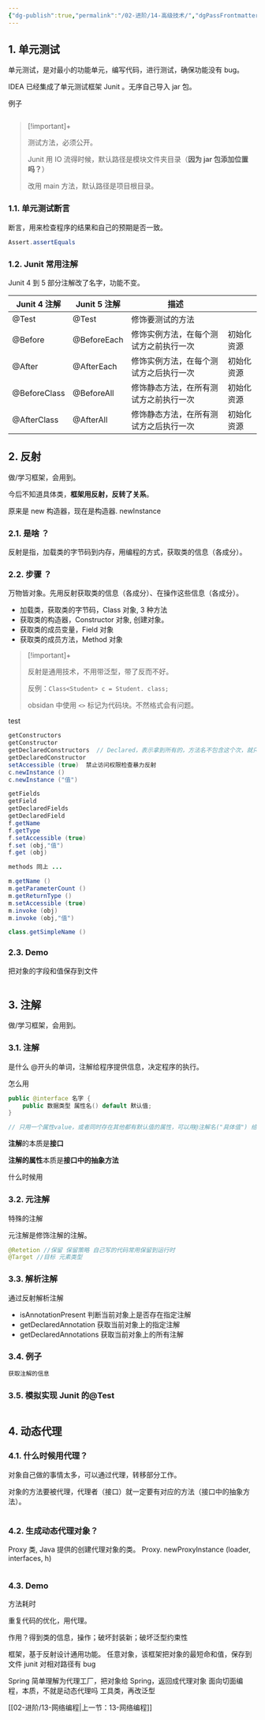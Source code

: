```yaml
---
{"dg-publish":true,"permalink":"/02-进阶/14-高级技术/","dgPassFrontmatter":true}
---
```



## 1. 单元测试

单元测试，是对最小的功能单元，编写代码，进行测试，确保功能没有 bug。

IDEA 已经集成了单元测试框架 Junit 。无序自己导入 jar 包。

例子

```java

```

> [!important]+
> 
> 测试方法，必须公开。
> 
> Junit 用 IO 流得时候，默认路径是模块文件夹目录（**因为 jar 包添加位置吗？**）
> 
> 改用 main 方法，默认路径是项目根目录。


### 1.1. 单元测试断言

断言，用来检查程序的结果和自己的预期是否一致。


```java
Assert.assertEquals

```

### 1.2. Junit 常用注解

Junit 4 到 5 部分注解改了名字，功能不变。

| Junit 4 注解 | Junit 5 注解 | 描述                                   |            |
| ------------ | ------------ | -------------------------------------- | ---------- |
| @Test        | @Test        | 修饰要测试的方法                       |            |
| @Before      | @BeforeEach  | 修饰实例方法，在每个测试方之前执行一次 | 初始化资源 |
| @After       | @AfterEach   | 修饰实例方法，在每个测试方之后执行一次 | 初始化资源 |
| @BeforeClass | @BeforeAll   | 修饰静态方法，在所有测试方之前执行一次 | 初始化资源 |
| @AfterClass  | @AfterAll    | 修饰静态方法，在所有测试方之后执行一次 | 初始化资源 |


## 2. 反射

做/学习框架，会用到。

今后不知道具体类，**框架用反射，反转了关系**。

原来是 new 构造器，现在是构造器. newInstance

### 2.1. 是啥 ？

反射是指，加载类的字节码到内存，用编程的方式，获取类的信息（各成分）。

### 2.2. 步骤 ？

万物皆对象。先用反射获取类的信息（各成分）、在操作这些信息（各成分）。

- 加载类，获取类的字节码，Class 对象, 3 种方法
- 获取类的构造器，Constructor 对象, 创建对象。
- 获取类的成员变量，Field 对象
- 获取类的成员方法，Method 对象

> [!important]+
> 
> 反射是通用技术，不用带泛型，带了反而不好。
> 
> 反例：`Class<Student> c = Student. class;`
> 
> obsidan 中使用 `<>` 标记为代码块。不然格式会有问题。

test

```java
getConstructors  
getConstructor
getDeclaredConstructors  // Declared，表示拿到所有的，方法名不包含这个次，就只能获取 public 修饰的
getDeclaredConstructor
setAccessible (true)  禁止访问权限检查暴力反射
c.newInstance ()
c.newInstance ("值")

getFields
getField
getDeclaredFields
getDeclaredField
f.getName
f.getType
f.setAccessible (true)
f.set (obj,"值")
f.get (obj)

methods 同上 ...

m.getName ()
m.getParameterCount ()
m.getReturnType ()
m.setAccessible (true)
m.invoke (obj)
m.invoke (obj,"值")

class.getSimpleName ()
```


### 2.3. Demo

把对象的字段和值保存到文件

```java

```

## 3. 注解

做/学习框架，会用到。

### 3.1. 注解

是什么
@开头的单词，注解给程序提供信息，决定程序的执行。

怎么用

```java
public @interface 名字 {
    public 数据类型 属性名() default 默认值;
}

// 只用一个属性value，或者同时存在其他都有默认值的属性，可以用@注解名("具体值") 给value属性赋值

```

**注解**的本质是**接口**

**注解的属性**本质是**接口中的抽象方法**

什么时候用

### 3.2. 元注解

特殊的注解

元注解是修饰注解的注解。

```java
@Retetion //保留 保留策略 自己写的代码常用保留到运行时
@Target //目标 元素类型
```

### 3.3. 解析注解 

通过反射解析注解

- isAnnotationPresent 判断当前对象上是否存在指定注解
- getDeclaredAnnotation 获取当前对象上的指定注解
- getDeclaredAnnotations 获取当前对象上的所有注解 

### 3.4. 例子

```java
获取注解的信息

```

### 3.5. 模拟实现 Junit 的@Test

```java

```

## 4. 动态代理

### 4.1. 什么时候用代理？

对象自己做的事情太多，可以通过代理，转移部分工作。

对象的方法要被代理，代理者（接口）就一定要有对应的方法（接口中的抽象方法）。


```java

```

### 4.2. 生成动态代理对象？

Proxy 类, Java 提供的创建代理对象的类。
Proxy. newProxyInstance (loader, interfaces, h)


```java

```

### 4.3. Demo

方法耗时

重复代码的优化，用代理。

作用？得到类的信息，操作；破坏封装新；破坏泛型约束性

框架，基于反射设计通用功能。
任意对象，该框架把对象的最短命和值，保存到文件
junit 对相对路径有 bug


Spring 简单理解为代理工厂，把对象给 Spring，返回成代理对象
面向切面编程，本质，不就是动态代理吗
工具类，再改泛型


[[02-进阶/13-网络编程\|上一节：13-网络编程]]
